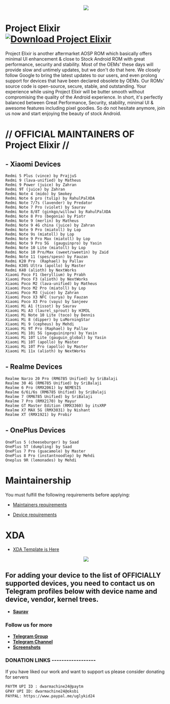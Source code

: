 <p align="center">
  <img src="https://i.imgur.com/snHlKrS.jpg" />
</p>


# Project Elixir [![Download Project Elixir](https://img.shields.io/sourceforge/dt/project-elixir.svg)](https://sourceforge.net/projects/project-elixir/files/twelve/)

Project Elixir is another aftermarket AOSP ROM which basically offers minimal UI enhancement & close to Stock Android ROM with great performance, security and stability. Most of the OEMs' these days will provide slow and untimely updates, but we don't do that here. We closely follow Google to bring the latest updates to our users, and even prolong support for devices that have been declared obsolete by OEMs. Our ROMs' source code is open-source, secure, stable, and outstanding. Your experience while using Project Elixir will be butter smooth without compromising the quality of the Android experience. In short, it's perfectly balanced between Great Performance, Security, stability, minimal UI & awesome features including pixel goodies. So do not hesitate anymore, join us now and start enjoying the beauty of stock Android. 

# // OFFICIAL MAINTAINERS OF Project Elixir //
<!--START_SECTION:devices-->
## - Xiaomi Devices
```
Redmi 5 Plus (vince) by PrajjuS
Redmi 9 (lava-unified) by Matheus
Redmi 9 Power (juice) by Zahran
Redmi 9T (juice) by Zahran
Redmi Note 4 (mido) by Smokey
Redmi Note 6 pro (tulip) by RahulPalXDA
Redmi Note 7/7s (lavender) by Predator
Redmi Note 7 Pro (violet) by Saurav
Redmi Note 8/8T (ginkgo/willow) by RahulPalXDA
Redmi Note 8 Pro (begonia) by Piotr
Redmi Note 9 (merlin) by Matheus 
Redmi Note 9 4G china (juice) by Zahran
Redmi Note 9 Pro (miatoll) by Lop
Redmi Note 9s (miatoll) by Lop
Redmi Note 9 Pro Max (miatoll) by Lop
Redmi Note 9 Pro 5G  (gauguinpro) by Yasin 
Redmi Note 10 Lite (miatoll) by Lop
Redmi Note 10 Pro/Max (sweet/sweetin) by Zaid
Redmi Note 11 (spes/spesn) by Fauzan
Redmi K20 Pro  (Raphael) by Pallav
Redmi K30S Ultra (apollo) by Master
Redmi K40 (alioth) by NextWorks
Xiaomi Poco F1 (beryllium) by Prabh
Xiaomi Poco F3 (alioth) by NextWorks
Xiaomi Poco M2 (lava-unified) by Matheus 
Xiaomi Poco M2 Pro (miatoll) by Lop
Xiaomi Poco M3 (juice) by Zahran
Xiaomi Poco X3 NFC (surya) by Fauzan
Xiaomi Poco X3 Pro (vayu) by Sanjeev
Xiaomi Mi A1 (tissot) by Saurav
Xiaomi Mi A3 (laurel_sprout) by H3M3L
Xiaomi Mi Note 10 Lite (toco) by Dennis
Xiaomi Mi 8 (dipper) by LuMorningStar
Xiaomi Mi 9 (cepheus) by Mehdi
Xiaomi Mi 9T Pro (Raphael) by Pallav 
Xiaomi Mi 10i 5G (gauguininpro) by Yasin 
Xiaomi Mi 10T Lite (gauguin_global) by Yasin
Xiaomi Mi 10T (apollo) by Master
Xiaomi Mi 10T Pro (apollo) by Master
Xiaomi Mi 11x (alioth) by NextWorks
```

## - Realme Devices
```
Realme Narzo 20 Pro (RM6785 Unified) by SriBalaji
Realme 30 4G (RM6785 Unified) by SriBalaji
Realme 6 Pro (RMX2061) by NEMESIS
Realme 6/6i/6s (RM6785 Unified) by SriBalaji
Realme 7 (RM6785 Unified) by SriBalaji
Realme 7 Pro (RMX2170) by Mayur
Realme GT Master Edition (RMX3360) by itsXRP
Realme X7 MAX 5G (RMX3031) by Nishant
Realme XT (RMX1921) by Probir
```

## - OnePlus Devices
```
OnePlus 5 (cheeseburger) by Saad
OnePlus 5T (dumpling) by Saad
OnePlus 7 Pro (guacamole) by Master
OnePlus 8 Pro (instantnoodlep) by Mehdi
Oneplus 9R (lemonades) by Mehdi
```
<!--END_SECTION:devices-->

# Maintainership 

You must fulfill the following requirements before applying:

- [Maintainers requirements](https://github.com/Project-Elixir/docs/blob/master/maintainers_requirements.md)

- [Device requirements](https://github.com/Project-Elixir/docs/blob/master/device_requirements.md)

# XDA 

- [XDA Template is Here](https://github.com/Project-Elixir/docs/blob/master/xda_template.txt)


<p align="center">
  <img src="https://i.imgur.com/vDVCAR5.jpg" />
</p>


## For adding your device to the list of OFFICIALLY supported devices, you need to contact us on Telegram profiles below with device name and device, vendor, kernel trees.

* [**Saurav**](https://t.me/ugly_kid_af) 

### Follow  us for more
 * [**Telegram Group**](https://t.me/Elixir_Discussion)
 * [**Telegram Channel**](https://t.me/Elixir_Updates)
 * [**Screenshots**](https://t.me/Elixir_ss)

### DONATION LINKS ------------------

If you have liked our work and want to support us please consider donating for servers

```bash
PAYTM UPI ID : dwarmachine24@paytm
GPAY UPI ID: dwarmachine24@oksbi
PAYPAL: https://www.paypal.me/uglykid24
```

